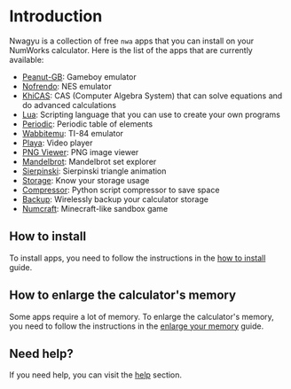 # Introduction

Nwagyu is a collection of free `nwa` apps that you can install on your NumWorks
calculator. Here is the list of the apps that are currently available:

- [Peanut-GB](./apps/peanut-gb.md): Gameboy emulator
- [Nofrendo](./apps/nofrendo.md): NES emulator
- [KhiCAS](./apps/khicas.md): CAS (Computer Algebra System) that can solve equations
  and do advanced calculations
- [Lua](./apps/lua.md): Scripting language that you can use to create your own
  programs
- [Periodic](./apps/periodic.md): Periodic table of elements
- [Wabbitemu](./apps/wabbitemu.md): TI-84 emulator
- [Playa](./apps/playa.md): Video player
- [PNG Viewer](./apps/pngviewer.md): PNG image viewer
- [Mandelbrot](./apps/mandelbrot.md): Mandelbrot set explorer
- [Sierpinski](./apps/sierpinski.md): Sierpinski triangle animation
- [Storage](./apps/storage.md): Know your storage usage
- [Compressor](./apps/compressor.md): Python script compressor to save space
- [Backup](./apps/backup.md): Wirelessly backup your calculator storage
- [Numcraft](./apps/numcraft.md): Minecraft-like sandbox game

## How to install

To install apps, you need to follow the instructions in the
[how to install](./help/how-to-install.md) guide.

## How to enlarge the calculator's memory

Some apps require a lot of memory. To enlarge the calculator's memory, you need
to follow the instructions in the
[enlarge your memory](./help/enlarge-your-memory.md) guide.

## Need help?

If you need help, you can visit the [help](./help/README.md) section.
